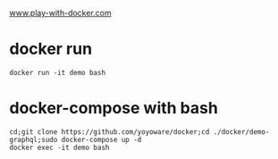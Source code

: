 www.play-with-docker.com

# docker run
`docker run -it demo bash`

# docker-compose with bash
`cd;git clone https://github.com/yoyoware/docker;cd ./docker/demo-graphql;sudo docker-compose up -d`<br>
`docker exec -it demo bash`

